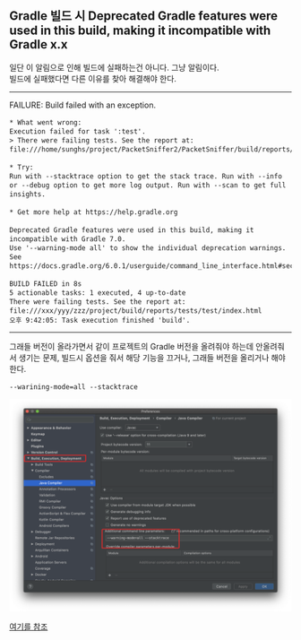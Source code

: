 ## Gradle 빌드 시 Deprecated Gradle features were used in this build, making it incompatible with Gradle x.x

일단 이 알림으로 인해 빌드에 실패하는건 아니다. 그냥 알림이다.  
빌드에 실패했다면 다른 이유를 찾아 해결해야 한다.

---


FAILURE: Build failed with an exception.
```
* What went wrong:
Execution failed for task ':test'.
> There were failing tests. See the report at: file:///home/sunghs/project/PacketSniffer2/PacketSniffer/build/reports/tests/test/index.html

* Try:
Run with --stacktrace option to get the stack trace. Run with --info or --debug option to get more log output. Run with --scan to get full insights.

* Get more help at https://help.gradle.org

Deprecated Gradle features were used in this build, making it incompatible with Gradle 7.0.
Use '--warning-mode all' to show the individual deprecation warnings.
See https://docs.gradle.org/6.0.1/userguide/command_line_interface.html#sec:command_line_warnings

BUILD FAILED in 8s
5 actionable tasks: 1 executed, 4 up-to-date
There were failing tests. See the report at: file:///xxx/yyy/zzz/project/build/reports/tests/test/index.html
오후 9:42:05: Task execution finished 'build'.
```
---

그래들 버전이 올라가면서 같이 프로젝트의 Gradle 버전을 올려줘야 하는데 안올려줘서 생기는 문제,
빌드시 옵션을 줘서 해당 기능을 끄거나, 그래들 버전을 올리거나 해야한다.

```
--warining-mode=all --stacktrace
```

![](./../../static/DevOps/gradle-build-failed-version.png)

[여기를 참조](https://lollolzkk.tistory.com/26)